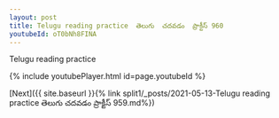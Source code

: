```yaml
---
layout: post
title: Telugu reading practice  తెలుగు  చదవడం  ప్రాక్టీస్ 960
youtubeId: oT0bNh8FINA
---
```

 
 
Telugu reading practice
 
 
 
 
 


{% include youtubePlayer.html id=page.youtubeId %}
 
[Next]({{ site.baseurl }}{% link  split1/_posts/2021-05-13-Telugu reading practice  తెలుగు  చదవడం  ప్రాక్టీస్ 959.md%})
 
